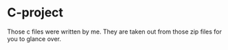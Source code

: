 # C-project
Those c files were written by me. They are taken out from those zip files for you to glance over.
